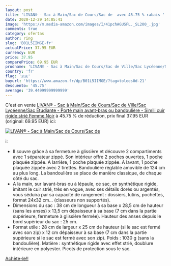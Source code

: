 ```yaml
---
layout: post
title: 'LIVAN® - Sac à Main/Sac de Cours/Sac de  avec 45.75 % rabais '
date: 2020-12-29 14:05:41
image: 'https://m.media-amazon.com/images/I/41pchAGUSFL._SL200_.jpg'
comments: true
category: ofertas
author: ring
slug: 'B01L5IIMGE-fr'
actualPrice: 37.95 EUR
currency: EUR
price: 37.95
comparePrice: 69.95 EUR
prodname: 'LIVAN® - Sac à Main/Sac de Cours/Sac de Ville/Sac Lycéenne/Sac Etudiante - Porté main  avant-bras ou bandoulière - Simili cuir rigide strié Femme Noir'
country: 'fr'
flag: '🇫🇷'
buyurl: 'https://www.amazon.fr/dp/B01L5IIMGE/?tag=tolees0d-21'
descuento: '45.75'
average: '39.44999999999999'
---
```


C'est en vente [LIVAN® - Sac à Main/Sac de Cours/Sac de Ville/Sac Lycéenne/Sac Etudiante - Porté main  avant-bras ou bandoulière - Simili cuir rigide strié Femme Noir](https://www.amazon.fr/dp/B01L5IIMGE/?tag=tolees0d-21)  à  45.75 % de réduction, prix final  37.95 EUR (original: 69.95 EUR) ici:

[![LIVAN® - Sac à Main/Sac de Cours/Sac de ](https://m.media-amazon.com/images/I/41pchAGUSFL._SL200_.jpg)](https://www.amazon.fr/dp/B01L5IIMGE/?tag=tolees0d-21)

ℹ️:

- Il souvre grâce à sa fermeture à glissière et découvre 2 compartiments avec 1 séparateur zippé. Son intérieur offre 2 poches ouvertes, 1 poche plaquée zippée. A larrière, 1 poche plaquée zippée. A lavant, 1 poche plaquée zippée avec 2 tirettes. Bandoulière réglable amovible de 124 cm au plus long. La bandoulière se place de manière classique, de chaque côté du sac.
- A la main, sur lavant-bras ou à lépaule, ce sac, en synthétique rigide, imitant le cuir strié, très en vogue, avec ses détails dorés ou argentés, vous séduira par sa capacité de rangement : dossiers, lutins, pochettes, format 24x32 cm... (classeurs non supportés).
- Dimensions du sac : 38 cm de longueur à sa base x 28,5 cm de hauteur (sans les anses) x 13,5 cm dépaisseur à sa base (7 cm dans la partie supérieure, fermeture à glissière fermée). Hauteur des anses depuis le bord supérieur du sac : 25 cm.
- Format utile : 28 cm de largeur x 25 cm de hauteur (si le sac est fermé avec son zip) x 12 cm dépaisseur à sa base (7 cm dans la partie supérieure si le sac est fermé avec son zip). Poids : 1030 g (sans la bandoulière). Matière : synthétique rigide avec effet strié, doublure intérieure en polyester. Picots de protection sous le sac.

[Achète-le!!](https://www.amazon.fr/dp/B01L5IIMGE/?tag=tolees0d-21)
